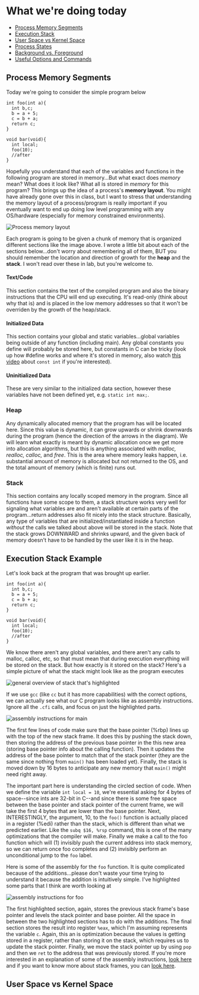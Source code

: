 # What we're doing today
+ [Process Memory Segments](#pms)
+ [Execution Stack](#stack)
+ [User Space vs Kernel Space](#user-vs-kernel)
+ [Process States](#process-states)
+ [Background vs. Foreground](#bgfg)
+ [Useful Options and Commands](#options)

## Process Memory Segments <a name = "pms"></a>
Today we're going to consider the simple program below

```
int foo(int a){
  int b,c;
  b = a + 5;
  c = b + a;
  return c;
}

void bar(void){
  int local;
  foo(10);
  //after
}
```
Hopefully you understand that each of the variables and functions in the following program are stored in memory...But what exact does *memory* mean? What does it look like? What all is stored in *memory* for 
this program? This brings up the idea of a process's **memory layout**. You might have already gone over this in class, but I want to stress that understanding the memory layout of a process/program is 
really important if you eventually want to end up doing low level programming with any OS/hardware (especially for memory constrained environments). 

![Process memory layout](/images/process-mem-layout.png)

Each program is going to be given a chunk of memory that is organized different sections like the image above. I wrote a little bit about each of the sections below...don't worry about remembering all of them,
BUT you should remember the location and direction of growth for the **heap** and the **stack**. I won't read over these in lab, but you're welcome to.

#### Text/Code
This section contains the text of the compiled program and also the binary instructions that the CPU will end up executing. It's read-only (think about why that is) and is placed in the low memory addresses
so that it won't be overriden by the growth of the heap/stack.

#### Initialized Data
This section contains your global and static variables...global variables being outside of any function (including main). Any global constants you define will probably be stored here, but constants in C can
be tricky (look up how #define works and where it's stored in memory, also watch [this video](https://www.youtube.com/watch?v=8a3HyL1VN0Q) about `const int` if you're interested).

#### Uninitialized Data
These are very similar to the initialized data section, however these variables have not been defined yet, e.g. `static int max;`.

### Heap
Any dynamically allocated memory that the program has will be located here. Since this value is dynamic, it can grow upwards or shrink downwards during the program (hence the direction of the arrows in the diagram).
We will learn what exactly is meant by dynamic allocation once we get more into allocation algorithms, but this is anything associated with *malloc, realloc, calloc,* and *free*. This is the area where memory
leaks happen, i.e. substantial amount of memory is allocated but not returned to the OS, and the total amount of memory (which is finite) runs out.  

### Stack
This section contains any locally scoped memory in the program. Since all functions have some scope to them, a stack structure works very well for signaling what variables are and aren't available at certain 
parts of the program...return addresses also fit nicely into the stack structure. Basically, any type of variables that are initialized/instantiated inside a function *without* the calls we talked about above
will be stored in the stack. Note that the stack grows DOWNWARD and shrinks upward, and the given back of memory doesn't have to be handled by the user like it is in the heap.


## Execution Stack Example <a name = "stack"></a>
Let's look back at the program that was brought up earlier. 
```
int foo(int a){
  int b,c;
  b = a + 5;
  c = b + a;
  return c;
}

void bar(void){
  int local;
  foo(10);
  //after
}
```
We know there aren't any global variables, and there aren't any calls to malloc, calloc, etc, so that must mean that during execution everything will be stored on the stack. But how exactly is it stored on the
stack? Here's a simple picture of what the stack might look like as the program executes

![general overview of stack that's highlighted](/images/static-stack.png)

If we use `gcc` (like `cc` but it has more capabilities) with the correct options, we can actually see what our C program looks like as assembly instructions. Ignore all the `.cfi` calls, and focus on just
the highlighted parts.

![assembly instructions for main](/images/stack-main.png)

The first few lines of code make sure that the base pointer (%rbp) lines up with the top of the new stack frame. It does this by pushing the stack down,
then storing the address of the previous base pointer in the this new area (storing base pointer info about the calling function). Then it updates the address of the base pointer to match that of the stack pointer
(they are the same since nothing from `main()` has been loaded yet). Finally, the stack is moved down by 16 bytes to anticipate any new memory that `main()` might need right away.  

The important part here is understanding the circled section of code. When we define the variable `int local = 10`, we're essential asking for 4 bytes of space--since ints are 32-bit in C--and since there is
some free space between the base pointer and stack pointer of the current frame, we will take the first 4 bytes that are lower than the base pointer. Next, INTERESTINGLY, the argument, 10, to the `foo()` function
is actually placed in a register (%edi) rather than the stack, which is different than what we predicted earlier. Like the `subq $16, %rsp` command, this is one of the many optimizations that the compiler will
make. Finally we make a call to the foo function which will (1) invisibly push the current address into stack memory, so we can return once foo completes and (2) invisibly perform an unconditional jump to the 
`foo` label.

Here is some of the assembly for the `foo` function. It is quite complicated because of the additions...please don't waste your time trying to understand it because the addition is intuitively simple. 
I've highlighted some parts that I think are worth looking at

![assembly instructions for foo](/images/stack-foo.png)

The first highlighted section, again, stores the previous stack frame's base pointer and levels the stack pointer and base pointer. All the space in between the two highlighted sections has to do with the
additions. The final section stores the result into register `%eax`, which I'm assuming represents the variable `c`. Again, this an is optimization because the values is getting stored in a register, rather
than storing it on the stack, which requires us to update the stack pointer. Finally, we move the stack pointer up by using `pop` and then we `ret` to the address that was previously stored. If you're more
interested in an explanation of some of the assembly instructions, [look here](https://www.cs.virginia.edu/~evans/cs216/guides/x86.html) and if you want to know more about stack frames, you can
[look here](https://rabbit.eng.miami.edu/class/519/frames.html).

## User Space vs Kernel Space <a name = "user-vs-kernel"></a>


